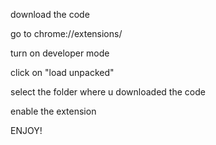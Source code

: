 download the code

go to chrome://extensions/

turn on developer mode

click on "load unpacked"

select the folder where u downloaded the code

enable the extension

ENJOY!
